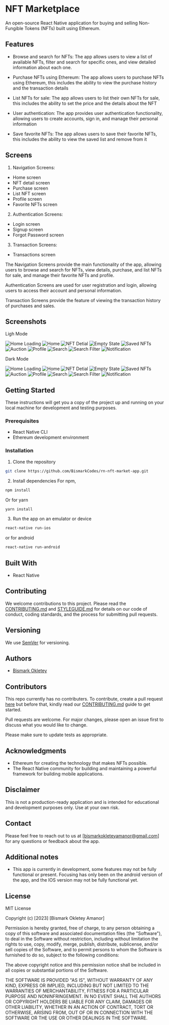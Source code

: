 # NFT Marketplace

An open-source React Native application for buying and selling Non-Fungible Tokens (NFTs) built using Ethereum.

## Features

- Browse and search for NFTs: The app allows users to view a list of available NFTs, filter and search for specific ones, and view detailed information about each one.

- Purchase NFTs using Ethereum: The app allows users to purchase NFTs using Ethereum, this includes the ability to view the purchase history and the transaction details

- List NFTs for sale: The app allows users to list their own NFTs for sale, this includes the ability to set the price and the details about the NFT

- User authentication: The app provides user authentication functionality, allowing users to create accounts, sign in, and manage their personal information

- Save favorite NFTs: The app allows users to save their favorite NFTs, this includes the ability to view the saved list and remove from it

## Screens

1. Navigation Screens:

- Home screen
- NFT detail screen
- Purchase screen
- List NFT screen
- Profile screen
- Favorite NFTs screen

2. Authentication Screens:

- Login screen
- Signup screen
- Forgot Password screen

3. Transaction Screens:

- Transactions screen

The Navigation Screens provide the main functionality of the app, allowing users to browse and search for NFTs, view details, purchase, and list NFTs for sale, and manage their favorite NFTs and profile.

Authentication Screens are used for user registration and login, allowing users to access their account and personal information.

Transaction Screens provide the feature of viewing the transaction history of purchases and sales.

## Screenshots

Ligh Mode

![Home Loading](https://raw.githubusercontent.com/BismarkCodes/rn-nft-market-app/main/assets/images/screenshots/loading_light.png)
![Home](https://raw.githubusercontent.com/BismarkCodes/rn-nft-market-app/main/assets/images/screenshots/home_light.png)
![NFT Detial](https://raw.githubusercontent.com/BismarkCodes/rn-nft-market-app/main/assets/images/screenshots/nft_2_light.png)
![Empty State](https://raw.githubusercontent.com/BismarkCodes/rn-nft-market-app/main/assets/images/screenshots/empty_light.png)
![Saved NFTs](https://raw.githubusercontent.com/BismarkCodes/rn-nft-market-app/main/assets/images/screenshots/saved_light.png)
![Auction](https://raw.githubusercontent.com/BismarkCodes/rn-nft-market-app/main/assets/images/screenshots/auction_light.png)
![Profile](https://raw.githubusercontent.com/BismarkCodes/rn-nft-market-app/main/assets/images/screenshots/profile_light.png)
![Search](https://raw.githubusercontent.com/BismarkCodes/rn-nft-market-app/main/assets/images/screenshots/search_light.png)
![Search Filter](https://raw.githubusercontent.com/BismarkCodes/rn-nft-market-app/main/assets/images/screenshots/search_filter_light.png)
![Notification](https://raw.githubusercontent.com/BismarkCodes/rn-nft-market-app/main/assets/images/screenshots/notification_light.png)

Dark Mode

![Home Loading](https://raw.githubusercontent.com/BismarkCodes/rn-nft-market-app/main/assets/images/screenshots/loading_drk.png)
![Home](https://raw.githubusercontent.com/BismarkCodes/rn-nft-market-app/main/assets/images/screenshots/home_drk.png)
![NFT Detial](https://raw.githubusercontent.com/BismarkCodes/rn-nft-market-app/main/assets/images/screenshots/nft_drk.png)
![Empty State](https://raw.githubusercontent.com/BismarkCodes/rn-nft-market-app/main/assets/images/screenshots/empty_drk.png)
![Saved NFTs](https://raw.githubusercontent.com/BismarkCodes/rn-nft-market-app/main/assets/images/screenshots/saved_drk.png)
![Auction](https://raw.githubusercontent.com/BismarkCodes/rn-nft-market-app/main/assets/images/screenshots/auction_drk.png)
![Profile](https://raw.githubusercontent.com/BismarkCodes/rn-nft-market-app/main/assets/images/screenshots/profile_dark.png)
![Search](https://raw.githubusercontent.com/BismarkCodes/rn-nft-market-app/main/assets/images/screenshots/search_drk.png)
![Search Filter](https://raw.githubusercontent.com/BismarkCodes/rn-nft-market-app/main/assets/images/screenshots/search_filter_drk.png)
![Notification](https://raw.githubusercontent.com/BismarkCodes/rn-nft-market-app/main/assets/images/screenshots/notification_drk.png)

## Getting Started

These instructions will get you a copy of the project up and running on your local machine for development and testing purposes.

### Prerequisites

- React Native CLI
- Ethereum development environment

### Installation

1. Clone the repository

```bash
git clone https://github.com/BismarkCodes/rn-nft-market-app.git
```

2. Install dependencies
   For npm,

```bash
npm install
```

Or for yarn

```bash
yarn install
```

3. Run the app on an emulator or device

```bash
react-native run-ios
```

or for android

```bash
react-native run-android
```

## Built With

- React Native

## Contributing

We welcome contributions to this project. Please read the [CONTRIBUTING.md](https://github.com/BismarkCodes/rn-nft-market-app/blob/main/CONTRIBUTION.md) and [STYLEGUIDE.md](https://github.com/BismarkCodes/rn-nft-market-app/blob/main/STYLEGUIDE.md) for details on our code of conduct, coding standards, and the process for submitting pull requests.

## Versioning

We use [SemVer](https://semver.org/) for versioning.

## Authors

- [Bismark Okletey](https://github.com/BismarkCodes/)

## Contributors

This repo currently has no contributers. To contribute, create a pull request [here](https://github.com/BismarkCodes/rn-nft-market-app/pulls) but before that, kindly read our [CONTRIBUTING.md](https://github.com/BismarkCodes/rn-nft-market-app/blob/main/CONTRIBUTION.md) guide to get started.

Pull requests are welcome. For major changes, please open an issue first
to discuss what you would like to change.

Please make sure to update tests as appropriate.

## Acknowledgments

- Ethereum for creating the technology that makes NFTs possible.
- The React Native community for building and maintaining a powerful framework for building mobile applications.

## Disclaimer

This is not a production-ready application and is intended for educational and development purposes only. Use at your own risk.

## Contact

Please feel free to reach out to us at [bismarkokleteyamanor@gmail.com] for any questions or feedback about the app.

## Additional notes

- This app is currently in development, some features may not be fully functional or present. Focusing has only been on the android version of the app, and the IOS version may not be fully functional yet.

## License

MIT License

Copyright (c) [2023] [Bismark Okletey Amanor]

Permission is hereby granted, free of charge, to any person obtaining a copy
of this software and associated documentation files (the "Software"), to deal
in the Software without restriction, including without limitation the rights
to use, copy, modify, merge, publish, distribute, sublicense, and/or sell
copies of the Software, and to permit persons to whom the Software is
furnished to do so, subject to the following conditions:

The above copyright notice and this permission notice shall be included in all
copies or substantial portions of the Software.

THE SOFTWARE IS PROVIDED "AS IS", WITHOUT WARRANTY OF ANY KIND, EXPRESS OR
IMPLIED, INCLUDING BUT NOT LIMITED TO THE WARRANTIES OF MERCHANTABILITY,
FITNESS FOR A PARTICULAR PURPOSE AND NONINFRINGEMENT. IN NO EVENT SHALL THE
AUTHORS OR COPYRIGHT HOLDERS BE LIABLE FOR ANY CLAIM, DAMAGES OR OTHER
LIABILITY, WHETHER IN AN ACTION OF CONTRACT, TORT OR OTHERWISE, ARISING FROM,
OUT OF OR IN CONNECTION WITH THE SOFTWARE OR THE USE OR OTHER DEALINGS IN THE
SOFTWARE.
